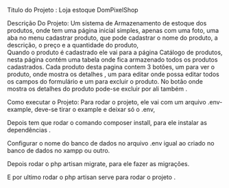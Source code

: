 Titulo do Projeto : Loja estoque DomPixelShop

Descrição Do Projeto:  Um sistema de Armazenamento de estoque dos produtos, onde tem uma página inicial simples, apenas com uma foto, uma aba no menu cadastrar produto,  que pode cadastrar o nome do produto, a descrição, o preço e a quantidade do produto,  
Quando o produto é cadastrado ele vai para a página Catálogo de produtos, nesta página contém uma tabela onde fica armazenado todos os produtos cadastrados. Cada produto desta pagina contem 3 botões, um para ver o produto, onde mostra os detalhes , um para editar onde possa editar todos os campos do formulário e um para excluir o produto. No botão onde mostra os detalhes do produto pode-se excluir  por ali também .

Como executar o Projeto:
Para rodar o projeto, ele vai com um arquivo .env-example, deve-se tirar o example e deixar só o .env,

Depois tem que rodar o comando composer install, para ele instalar as dependências .

Configurar o nome do banco de dados  no arquivo .env igual ao criado no banco de dados no xampp ou outro.

Depois rodar o php artisan migrate, para ele fazer as migrações.

E por ultimo rodar o php artisan serve para rodar o projeto . 

